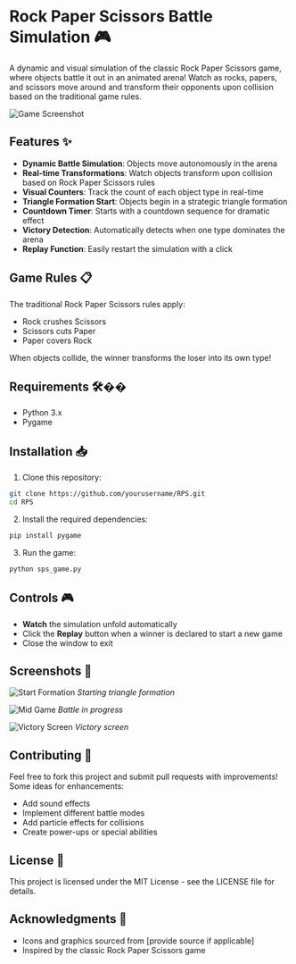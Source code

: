 # Rock Paper Scissors Battle Simulation 🎮

A dynamic and visual simulation of the classic Rock Paper Scissors game, where objects battle it out in an animated arena! Watch as rocks, papers, and scissors move around and transform their opponents upon collision based on the traditional game rules.

![Game Screenshot](screenshots/gameplay.png)

## Features ✨

- **Dynamic Battle Simulation**: Objects move autonomously in the arena
- **Real-time Transformations**: Watch objects transform upon collision based on Rock Paper Scissors rules
- **Visual Counters**: Track the count of each object type in real-time
- **Triangle Formation Start**: Objects begin in a strategic triangle formation
- **Countdown Timer**: Starts with a countdown sequence for dramatic effect
- **Victory Detection**: Automatically detects when one type dominates the arena
- **Replay Function**: Easily restart the simulation with a click

## Game Rules 📋

The traditional Rock Paper Scissors rules apply:
- Rock crushes Scissors
- Scissors cuts Paper
- Paper covers Rock

When objects collide, the winner transforms the loser into its own type!

## Requirements 🛠��

- Python 3.x
- Pygame

## Installation 📥

1. Clone this repository:
```bash
git clone https://github.com/yourusername/RPS.git
cd RPS
```

2. Install the required dependencies:
```bash
pip install pygame
```

3. Run the game:
```bash
python sps_game.py
```

## Controls 🎮

- **Watch** the simulation unfold automatically
- Click the **Replay** button when a winner is declared to start a new game
- Close the window to exit

## Screenshots 📸

![Start Formation](screenshots/start.png)
*Starting triangle formation*

![Mid Game](screenshots/midgame.png)
*Battle in progress*

![Victory Screen](screenshots/victory.png)
*Victory screen*

## Contributing 🤝

Feel free to fork this project and submit pull requests with improvements! Some ideas for enhancements:
- Add sound effects
- Implement different battle modes
- Add particle effects for collisions
- Create power-ups or special abilities

## License 📄

This project is licensed under the MIT License - see the LICENSE file for details.

## Acknowledgments 🙏

- Icons and graphics sourced from [provide source if applicable]
- Inspired by the classic Rock Paper Scissors game 